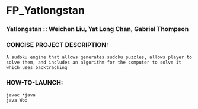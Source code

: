# FP_Yatlongstan

### Yatlongstan :: Weichen Liu, Yat Long Chan, Gabriel Thompson

### CONCISE PROJECT DESCRIPTION:
 ```
 A sudoku engine that allows generates sudoku puzzles, allows player to solve them, and includes an algorithm for the computer to solve it which uses backtracking
 ```

### HOW-TO-LAUNCH:
```
javac *java
java Woo
```
